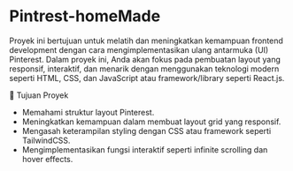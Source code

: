# Pintrest-homeMade
Proyek ini bertujuan untuk melatih dan meningkatkan kemampuan frontend development dengan cara mengimplementasikan ulang antarmuka (UI) Pinterest. Dalam proyek ini, Anda akan fokus pada pembuatan layout yang responsif, interaktif, dan menarik dengan menggunakan teknologi modern seperti HTML, CSS, dan JavaScript atau framework/library seperti React.js.

🎯 Tujuan Proyek
- Memahami struktur layout Pinterest.
- Meningkatkan kemampuan dalam membuat layout grid yang responsif.
- Mengasah keterampilan styling dengan CSS atau framework seperti TailwindCSS.
- Mengimplementasikan fungsi interaktif seperti infinite scrolling dan hover effects.
